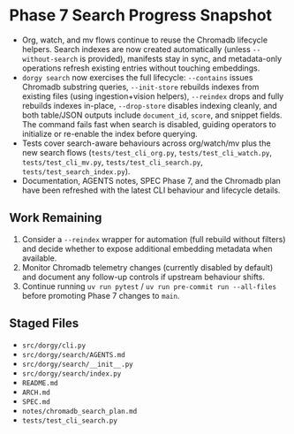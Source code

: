 # Phase 7 Search Progress Snapshot

- Org, watch, and mv flows continue to reuse the Chromadb lifecycle helpers. Search indexes are now created automatically (unless `--without-search` is provided), manifests stay in sync, and metadata-only operations refresh existing entries without touching embeddings.
- `dorgy search` now exercises the full lifecycle: `--contains` issues Chromadb substring queries, `--init-store` rebuilds indexes from existing files (using ingestion+vision helpers), `--reindex` drops and fully rebuilds indexes in-place, `--drop-store` disables indexing cleanly, and both table/JSON outputs include `document_id`, `score`, and snippet fields. The command fails fast when search is disabled, guiding operators to initialize or re-enable the index before querying.
- Tests cover search-aware behaviours across org/watch/mv plus the new search flows (`tests/test_cli_org.py`, `tests/test_cli_watch.py`, `tests/test_cli_mv.py`, `tests/test_cli_search.py`, `tests/test_search_index.py`).
- Documentation, AGENTS notes, SPEC Phase 7, and the Chromadb plan have been refreshed with the latest CLI behaviour and lifecycle details.

## Work Remaining

1. Consider a `--reindex` wrapper for automation (full rebuild without filters) and decide whether to expose additional embedding metadata when available.
2. Monitor Chromadb telemetry changes (currently disabled by default) and document any follow-up controls if upstream behaviour shifts.
3. Continue running `uv run pytest` / `uv run pre-commit run --all-files` before promoting Phase 7 changes to `main`.

## Staged Files

- `src/dorgy/cli.py`
- `src/dorgy/search/AGENTS.md`
- `src/dorgy/search/__init__.py`
- `src/dorgy/search/index.py`
- `README.md`
- `ARCH.md`
- `SPEC.md`
- `notes/chromadb_search_plan.md`
- `tests/test_cli_search.py`
